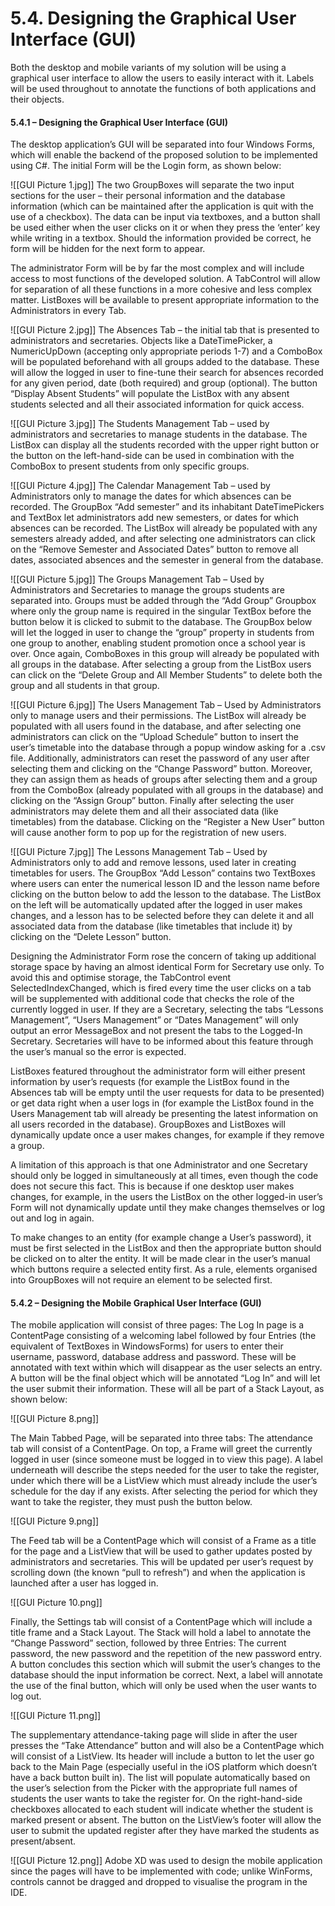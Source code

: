# 5.4. Designing the Graphical User Interface (GUI)

Both the desktop and mobile variants of my solution will be using a graphical user interface to allow the users to easily interact with it. Labels will be used throughout to annotate the functions of both applications and their objects.

#### **5.4.1 – Designing the Graphical User Interface (GUI)**

The desktop application’s GUI will be separated into four Windows Forms, which will enable the backend of the proposed solution to be implemented using C#. The initial Form will be the Login form, as shown below:

!\[\[GUI Picture 1.jpg]] The two GroupBoxes will separate the two input sections for the user – their personal information and the database information (which can be maintained after the application is quit with the use of a checkbox). The data can be input via textboxes, and a button shall be used either when the user clicks on it or when they press the ‘enter’ key while writing in a textbox. Should the information provided be correct, he form will be hidden for the next form to appear.

The administrator Form will be by far the most complex and will include access to most functions of the developed solution. A TabControl will allow for separation of all these functions in a more cohesive and less complex matter. ListBoxes will be available to present appropriate information to the Administrators in every Tab.

!\[\[GUI Picture 2.jpg]] The Absences Tab – the initial tab that is presented to administrators and secretaries. Objects like a DateTimePicker, a NumericUpDown (accepting only appropriate periods 1-7) and a ComboBox will be populated beforehand with all groups added to the database. These will allow the logged in user to fine-tune their search for absences recorded for any given period, date (both required) and group (optional). The button “Display Absent Students” will populate the ListBox with any absent students selected and all their associated information for quick access.

!\[\[GUI Picture 3.jpg]] The Students Management Tab – used by administrators and secretaries to manage students in the database. The ListBox can display all the students recorded with the upper right button or the button on the left-hand-side can be used in combination with the ComboBox to present students from only specific groups.

!\[\[GUI Picture 4.jpg]] The Calendar Management Tab – used by Administrators only to manage the dates for which absences can be recorded. The GroupBox “Add semester” and its inhabitant DateTimePickers and TextBox let administrators add new semesters, or dates for which absences can be recorded. The ListBox will already be populated with any semesters already added, and after selecting one administrators can click on the “Remove Semester and Associated Dates” button to remove all dates, associated absences and the semester in general from the database.

!\[\[GUI Picture 5.jpg]] The Groups Management Tab – Used by Administrators and Secretaries to manage the groups students are separated into. Groups must be added through the “Add Group” Groupbox where only the group name is required in the singular TextBox before the button below it is clicked to submit to the database. The GroupBox below will let the logged in user to change the “group” property in students from one group to another, enabling student promotion once a school year is over. Once again, ComboBoxes in this group will already be populated with all groups in the database. After selecting a group from the ListBox users can click on the “Delete Group and All Member Students” to delete both the group and all students in that group.

!\[\[GUI Picture 6.jpg]] The Users Management Tab – Used by Administrators only to manage users and their permissions. The ListBox will already be populated with all users found in the database, and after selecting one administrators can click on the “Upload Schedule” button to insert the user’s timetable into the database through a popup window asking for a .csv file. Additionally, administrators can reset the password of any user after selecting them and clicking on the “Change Password” button. Moreover, they can assign them as heads of groups after selecting them and a group from the ComboBox (already populated with all groups in the database) and clicking on the “Assign Group” button. Finally after selecting the user administrators may delete them and all their associated data (like timetables) from the database. Clicking on the “Register a New User” button will cause another form to pop up for the registration of new users.

!\[\[GUI Picture 7.jpg]] The Lessons Management Tab – Used by Administrators only to add and remove lessons, used later in creating timetables for users. The GroupBox “Add Lesson” contains two TextBoxes where users can enter the numerical lesson ID and the lesson name before clicking on the button below to add the lesson to the database. The ListBox on the left will be automatically updated after the logged in user makes changes, and a lesson has to be selected before they can delete it and all associated data from the database (like timetables that include it) by clicking on the “Delete Lesson” button.

Designing the Administrator Form rose the concern of taking up additional storage space by having an almost identical Form for Secretary use only. To avoid this and optimise storage, the TabControl event SelectedIndexChanged, which is fired every time the user clicks on a tab will be supplemented with additional code that checks the role of the currently logged in user. If they are a Secretary, selecting the tabs “Lessons Management”, “Users Management” or “Dates Management” will only output an error MessageBox and not present the tabs to the Logged-In Secretary. Secretaries will have to be informed about this feature through the user’s manual so the error is expected.

ListBoxes featured throughout the administrator form will either present information by user’s requests (for example the ListBox found in the Absences tab will be empty until the user requests for data to be presented) or get data right when a user logs in (for example the ListBox found in the Users Management tab will already be presenting the latest information on all users recorded in the database). GroupBoxes and ListBoxes will dynamically update once a user makes changes, for example if they remove a group.

A limitation of this approach is that one Administrator and one Secretary should only be logged in simultaneously at all times, even though the code does not secure this fact. This is because if one desktop user makes changes, for example, in the users the ListBox on the other logged-in user’s Form will not dynamically update until they make changes themselves or log out and log in again.

To make changes to an entity (for example change a User’s password), it must be first selected in the ListBox and then the appropriate button should be clicked on to alter the entity. It will be made clear in the user’s manual which buttons require a selected entity first. As a rule, elements organised into GroupBoxes will not require an element to be selected first.

#### **5.4.2 – Designing the Mobile Graphical User Interface (GUI)**

The mobile application will consist of three pages: The Log In page is a ContentPage consisting of a welcoming label followed by four Entries (the equivalent of TextBoxes in WindowsForms) for users to enter their username, password, database address and password. These will be annotated with text within which will disappear as the user selects an entry. A button will be the final object which will be annotated “Log In” and will let the user submit their information. These will all be part of a Stack Layout, as shown below:

!\[\[GUI Picture 8.png]]

The Main Tabbed Page, will be separated into three tabs: The attendance tab will consist of a ContentPage. On top, a Frame will greet the currently logged in user (since someone must be logged in to view this page). A label underneath will describe the steps needed for the user to take the register, under which there will be a ListView which must already include the user’s schedule for the day if any exists. After selecting the period for which they want to take the register, they must push the button below.

!\[\[GUI Picture 9.png]]

The Feed tab will be a ContentPage which will consist of a Frame as a title for the page and a ListView that will be used to gather updates posted by administrators and secretaries. This will be updated per user’s request by scrolling down (the known “pull to refresh”) and when the application is launched after a user has logged in.

!\[\[GUI Picture 10.png]]

Finally, the Settings tab will consist of a ContentPage which will include a title frame and a Stack Layout. The Stack will hold a label to annotate the “Change Password” section, followed by three Entries: The current password, the new password and the repetition of the new password entry. A button concludes this section which will submit the user’s changes to the database should the input information be correct. Next, a label will annotate the use of the final button, which will only be used when the user wants to log out.

!\[\[GUI Picture 11.png]]

The supplementary attendance-taking page will slide in after the user presses the “Take Attendance” button and will also be a ContentPage which will consist of a ListView. Its header will include a button to let the user go back to the Main Page (especially useful in the iOS platform which doesn’t have a back button built in). The list will populate automatically based on the user’s selection from the Picker with the appropriate full names of students the user wants to take the register for. On the right-hand-side checkboxes allocated to each student will indicate whether the student is marked present or absent. The button on the ListView’s footer will allow the user to submit the updated register after they have marked the students as present/absent.

!\[\[GUI Picture 12.png]] Adobe XD was used to design the mobile application since the pages will have to be implemented with code; unlike WinForms, controls cannot be dragged and dropped to visualise the program in the IDE.
